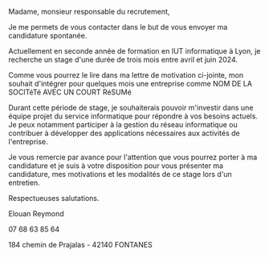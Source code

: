 Madame, monsieur responsable du recrutement,  

Je me permets de vous contacter dans le but de vous envoyer ma candidature spontanée.  

Actuellement en seconde année de formation en IUT informatique à Lyon, je recherche un stage d'une durée de trois mois entre avril et juin 2024.  

Comme vous pourrez le lire dans ma lettre de motivation ci-jointe, mon souhait d'intégrer pour quelques mois une entreprise comme NOM DE LA SOCITéTé AVEC UN COURT RéSUMé  

Durant cette période de stage, je souhaiterais pouvoir m'investir dans une équipe projet du service informatique pour répondre à vos besoins actuels. Je peux notamment participer à la gestion du réseau informatique ou contribuer à développer des applications nécessaires aux activités de l'entreprise.  

Je vous remercie par avance pour l'attention que vous pourrez porter à ma candidature et je suis à votre disposition pour vous présenter ma candidature, mes motivations et les modalités de ce stage lors d'un entretien.  

Respectueuses salutations.  

Elouan Reymond  

07 68 63 85 64  

184 chemin de Prajalas - 42140 FONTANES